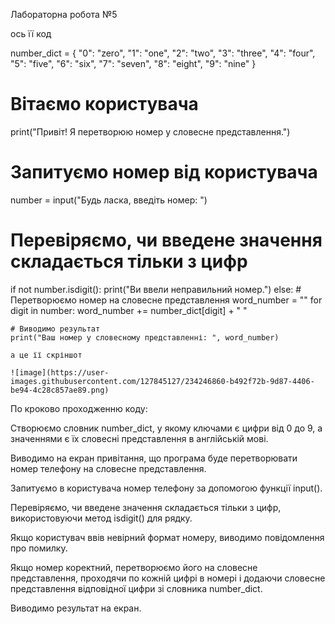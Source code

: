 Лабораторна робота №5

ось її код 

number_dict = {
    "0": "zero",
    "1": "one",
    "2": "two",
    "3": "three",
    "4": "four",
    "5": "five",
    "6": "six",
    "7": "seven",
    "8": "eight",
    "9": "nine"
}

# Вітаємо користувача
print("Привіт! Я перетворюю номер у словесне представлення.")

# Запитуємо номер від користувача
number = input("Будь ласка, введіть номер: ")

# Перевіряємо, чи введене значення складається тільки з цифр
if not number.isdigit():
    print("Ви ввели неправильний номер.")
else:
    # Перетворюємо номер на словесне представлення
    word_number = ""
    for digit in number:
        word_number += number_dict[digit] + " "

    # Виводимо результат
    print("Ваш номер у словесному представленні: ", word_number)
    
    а це її скріншот 
    
    ![image](https://user-images.githubusercontent.com/127845127/234246860-b492f72b-9d87-4406-be94-4c28c857ae89.png)
    

По кроково проходженню коду:

Створюємо словник number_dict, у якому ключами є цифри від 0 до 9, а значеннями є їх словесні представлення в англійській мові.

Виводимо на екран привітання, що програма буде перетворювати номер телефону на словесне представлення.

Запитуємо в користувача номер телефону за допомогою функції input().

Перевіряємо, чи введене значення складається тільки з цифр, використовуючи метод isdigit() для рядку.

Якщо користувач ввів невірний формат номеру, виводимо повідомлення про помилку.

Якщо номер коректний, перетворюємо його на словесне представлення, проходячи по кожній цифрі в номері і додаючи словесне представлення відповідної цифри зі словника number_dict.

Виводимо результат на екран.
